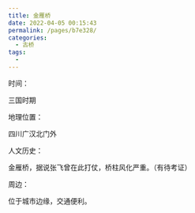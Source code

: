 ```yaml
---
title: 金雁桥
date: 2022-04-05 00:15:43
permalink: /pages/b7e328/
categories:
  - 古桥
tags:
  - 
---
```

时间：

三国时期

地理位置：

四川广汉北门外

人文历史：

金雁桥，据说张飞曾在此打仗，桥柱风化严重。（有待考证）

周边：

位于城市边缘，交通便利。
